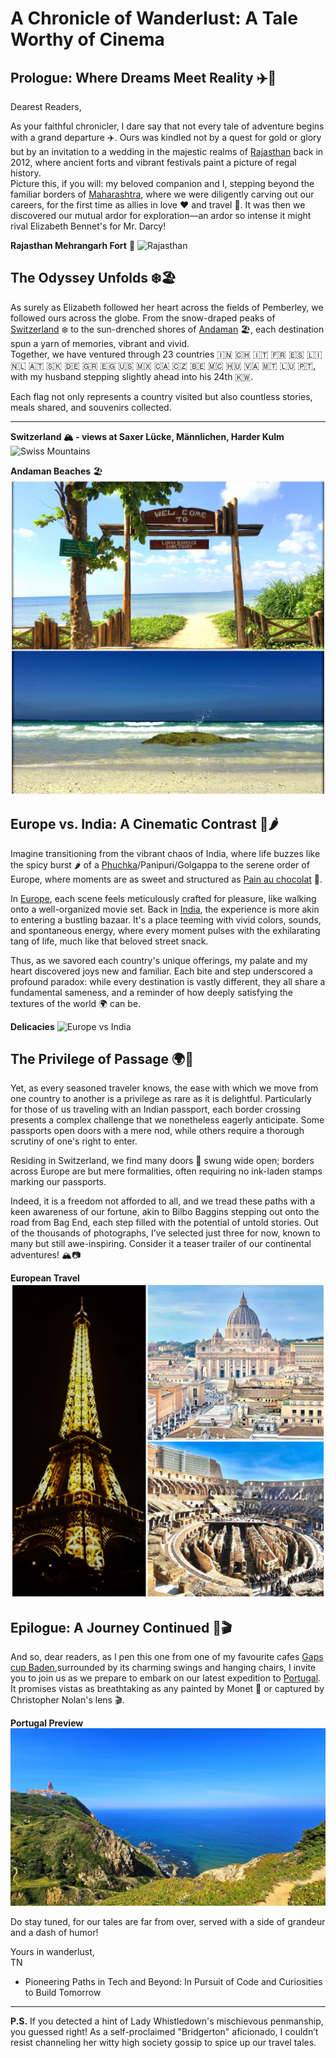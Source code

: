 # A Chronicle of Wanderlust: A Tale Worthy of Cinema

## Prologue: Where Dreams Meet Reality ✈️🌟

Dearest Readers,

As your faithful chronicler, I dare say that not every tale of adventure begins with a grand departure ✈️. Ours was kindled not by a quest for gold or glory but by an invitation to a wedding in the majestic realms of [Rajasthan](https://en.wikipedia.org/wiki/Rajasthan) back in 2012, where ancient forts and vibrant festivals paint a picture of regal history.<br>
Picture this, if you will: my beloved companion and I, stepping beyond the familiar borders of [Maharashtra](https://www.maharashtratourism.gov.in/), where we were diligently carving out our careers, for the first time as allies in love ❤️ and travel 🎒. It was then we discovered our mutual ardor for exploration—an ardor so intense it might rival Elizabeth Bennet's for Mr. Darcy!

 
**Rajasthan Mehrangarh Fort** 🕌
![Rajasthan](https://github.com/tanushrin/tanushrin.github.io/blob/main/_posts/media/Rajasthan.jpg?raw=true)



## The Odyssey Unfolds ❄️🏖️

As surely as Elizabeth followed her heart across the fields of Pemberley, we followed ours across the globe. From the snow-draped peaks of [Switzerland](https://www.myswitzerland.com/en/) ❄️ to the sun-drenched shores of [Andaman](https://www.andamantourism.gov.in/) 🏖️, each destination spun a yarn of memories, vibrant and vivid. <br>
Together, we have ventured through 23 countries 🇮🇳 🇨🇭 🇮🇹 🇫🇷 🇪🇸 🇱🇮 🇳🇱 🇦🇹 🇸🇰 🇩🇪 🇬🇷 🇪🇬 🇺🇸 🇲🇽 🇨🇦 🇨🇿 🇧🇪 🇲🇨 🇭🇺 🇻🇦 🇲🇹 🇱🇺 🇵🇹, with my husband stepping slightly ahead into his 24th 🇰🇼.


Each flag not only represents a country visited but also countless stories, meals shared, and souvenirs collected.
____

**Switzerland 🏔️ - views at Saxer Lücke, Männlichen, Harder Kulm**
![Swiss Mountains](https://github.com/tanushrin/tanushrin.github.io/blob/main/_posts/media/Swiss_mountains.jpg?raw=true)

**Andaman Beaches** 🏖️
![Andaman Beach](https://github.com/tanushrin/tanushrin.github.io/blob/main/_posts/media/Andaman.jpg?raw=true) 


## Europe vs. India: A Cinematic Contrast 🥐🌶️

Imagine transitioning from the vibrant chaos of India, where life buzzes like the spicy burst 🌶️ of a [Phuchka](https://en.wikipedia.org/wiki/Panipuri)/Panipuri/Golgappa to the serene order of Europe, where moments are as sweet and structured as [Pain au chocolat](https://en.wikipedia.org/wiki/Pain_au_chocolat) 🥐. 

In [Europe](https://en.wikipedia.org/wiki/Europe), each scene feels meticulously crafted for pleasure, like walking onto a well-organized movie set. Back in [India](https://en.wikipedia.org/wiki/India), the experience is more akin to entering a bustling bazaar. It's a place teeming with vivid colors, sounds, and spontaneous energy, where every moment pulses with the exhilarating tang of life, much like that beloved street snack.


Thus, as we savored each country's unique offerings, my palate and my heart discovered joys new and familiar. 
Each bite and step underscored a profound paradox: while every destination is vastly different, they all share a fundamental sameness, and a reminder of how deeply satisfying the textures of the world 🌍 can be.

**Delicacies** 
![Europe vs India](https://github.com/tanushrin/tanushrin.github.io/blob/main/_posts/media/EU_vs_India_food.jpg?raw=true)  


## The Privilege of Passage  🌍🚪

Yet, as every seasoned traveler knows, the ease with which we move from one country to another is a privilege as rare as it is delightful. Particularly for those of us traveling with an Indian passport, each border crossing presents a complex challenge that we nonetheless eagerly anticipate. Some passports open doors with a mere nod, while others require a thorough scrutiny of one's right to enter.

Residing in Switzerland, we find many doors 🚪 swung wide open; borders across Europe are but mere formalities, often requiring no ink-laden stamps marking our passports.

Indeed, it is a freedom not afforded to all, and we tread these paths with a keen awareness of our fortune, akin to Bilbo Baggins stepping out onto the road from Bag End, each step filled with the potential of untold stories.
Out of the thousands of photographs, I’ve selected just three for now, known to many but still awe-inspiring. Consider it a teaser trailer of our continental adventures! 🏔️📷

**European Travel**
![European Travel](https://github.com/tanushrin/tanushrin.github.io/blob/main/_posts/media/EU_collage.jpg?raw=true)  


## Epilogue: A Journey Continued 🎨🎬

And so, dear readers, as I pen this one from one of my favourite cafes [Gaps cup Baden](https://www.google.com/maps/place/GapsCup+GmbH/@47.4750889,8.3031377,17z/data=!4m16!1m9!3m8!1s0x47906d9f5deff4bd:0x8fdc243c46dff2ef!2sGapsCup+GmbH!8m2!3d47.4750889!4d8.305718!9m1!1b1!16s%2Fg%2F11fqpnvzh6!3m5!1s0x47906d9f5deff4bd:0x8fdc243c46dff2ef!8m2!3d47.4750889!4d8.305718!16s%2Fg%2F11fqpnvzh6?entry=ttu),surrounded by its charming swings and hanging chairs, I invite you to join us as we prepare to embark on our latest expedition to [Portugal](https://en.wikipedia.org/wiki/Portugal). It promises vistas as breathtaking as any painted by Monet 🎨 or captured by Christopher Nolan's lens 🎬.

**Portugal Preview**
![Portugal Preview](https://github.com/tanushrin/tanushrin.github.io/blob/main/_posts/media/Cabo_Da_Roca.jpeg)  

Do stay tuned, for our tales are far from over, served with a side of grandeur and a dash of humor!


Yours in wanderlust,
<br>
TN
<br>
- Pioneering Paths in Tech and Beyond: In Pursuit of Code and Curiosities to Build Tomorrow

--- 



**P.S.** If you detected a hint of Lady Whistledown's mischievous penmanship, you guessed right! As a self-proclaimed "Bridgerton" aficionado, I couldn’t resist channeling her witty high society gossip to spice up our travel tales. 
